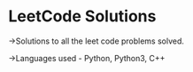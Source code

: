 # LeetCode Solutions
->Solutions to all the leet code problems solved.

->Languages used - Python, Python3, C++
